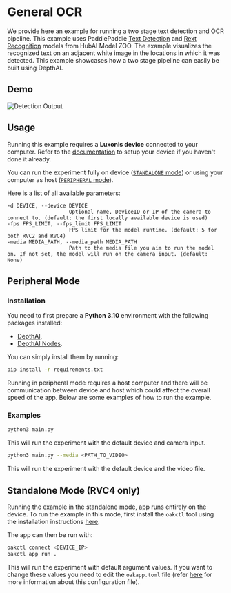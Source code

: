 # General OCR

We provide here an example for running a two stage text detection and OCR pipeline. This example uses PaddlePaddle [Text Detection](https://zoo-rvc4.luxonis.com/luxonis/paddle-text-detection/131d855c-60b1-4634-a14d-1269bb35dcd2) and [Rext Recognition](https://zoo-rvc4.luxonis.com/luxonis/paddle-text-recognition/9ae12b58-3551-49b1-af22-721ba4bcf269) models from HubAI Model ZOO. The example visualizes the recognized text on an adjacent white image in the locations in which it was detected. This example showcases how a two stage pipeline can easily be built using DepthAI.

## Demo

![Detection Output](media/highway-sign-ocr.gif)

## Usage

Running this example requires a **Luxonis device** connected to your computer. Refer to the [documentation](https://stg.docs.luxonis.com/software/) to setup your device if you haven't done it already.

You can run the experiment fully on device ([`STANDALONE` mode](#standalone-mode-rvc4-only)) or using your computer as host ([`PERIPHERAL` mode](#peripheral-mode)).

Here is a list of all available parameters:

```
-d DEVICE, --device DEVICE
                    Optional name, DeviceID or IP of the camera to connect to. (default: the first locally available device is used)
-fps FPS_LIMIT, --fps_limit FPS_LIMIT
                    FPS limit for the model runtime. (default: 5 for both RVC2 and RVC4)
-media MEDIA_PATH, --media_path MEDIA_PATH
                    Path to the media file you aim to run the model on. If not set, the model will run on the camera input. (default: None)
```

## Peripheral Mode

### Installation

You need to first prepare a **Python 3.10** environment with the following packages installed:

- [DepthAI](https://pypi.org/project/depthai/),
- [DepthAI Nodes](https://pypi.org/project/depthai-nodes/).

You can simply install them by running:

```bash
pip install -r requirements.txt
```

Running in peripheral mode requires a host computer and there will be communication between device and host which could affect the overall speed of the app. Below are some examples of how to run the example.

### Examples

```bash
python3 main.py
```

This will run the experiment with the default device and camera input.

```bash
python3 main.py --media <PATH_TO_VIDEO>
```

This will run the experiment with the default device and the video file.

## Standalone Mode (RVC4 only)

Running the example in the standalone mode, app runs entirely on the device.
To run the example in this mode, first install the `oakctl` tool using the installation instructions [here](https://stg.docs.luxonis.com/software/oak-apps/oakctl).

The app can then be run with:

```bash
oakctl connect <DEVICE_IP>
oakctl app run .
```

This will run the experiment with default argument values. If you want to change these values you need to edit the `oakapp.toml` file (refer [here](https://stg.docs.luxonis.com/software/oak-apps/configuration/) for more information about this configuration file).
